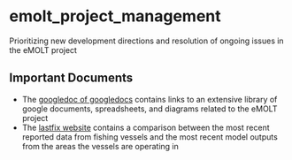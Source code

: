 # emolt_project_management
Prioritizing new development directions and resolution of ongoing issues in the eMOLT project

## Important Documents
- The [googledoc of googledocs](https://docs.google.com/spreadsheets/d/1Fpi-sRLYVdzWkUbte0KEQ4QG-Xs0WTrQAdtz_eZClNs/edit#gid=0) contains links to an extensive library of google documents, spreadsheets, and diagrams related to the eMOLT project
- The [lastfix website](http://www.emolt.org/lastfix.html) contains a comparison between the most recent reported data from fishing vessels and the most recent model outputs from the areas the vessels are operating in
